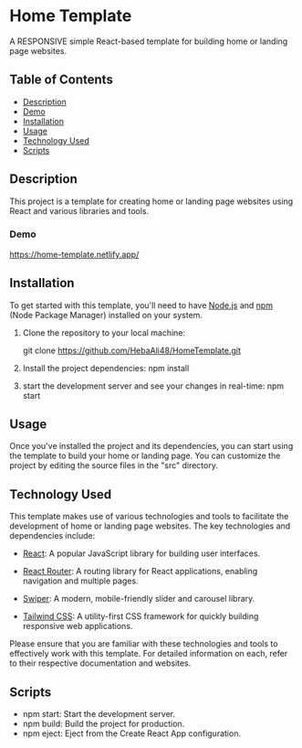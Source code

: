 # Home Template

A RESPONSIVE simple React-based template for building home or landing page websites.

## Table of Contents

- [Description](#description)
- [Demo](#demo)
- [Installation](#installation)
- [Usage](#usage)
- [Technology Used](#technology-used)
- [Scripts](#scripts)

## Description

This project is a  template for creating home or landing page websites using React and various libraries and tools.

### Demo

https://home-template.netlify.app/

## Installation

To get started with this template, you'll need to have [Node.js](https://nodejs.org/) and [npm](https://www.npmjs.com/) (Node Package Manager) installed on your system.

1. Clone the repository to your local machine:

   git clone https://github.com/HebaAli48/HomeTemplate.git

2. Install the project dependencies:
   npm install
3. start the development server and see your changes in real-time:
   npm start

## Usage

Once you've installed the project and its dependencies, you can start using the template to build your home or landing page. You can customize the project by editing the source files in the "src" directory.

## Technology Used

This template makes use of various technologies and tools to facilitate the development of home or landing page websites. The key technologies and dependencies include:

- [React](https://reactjs.org/): A popular JavaScript library for building user interfaces.

- [React Router](https://reactrouter.com/): A routing library for React applications, enabling navigation and multiple pages.

- [Swiper](https://swiperjs.com/): A modern, mobile-friendly slider and carousel library.

- [Tailwind CSS](https://tailwindcss.com/): A utility-first CSS framework for quickly building responsive web applications.

Please ensure that you are familiar with these technologies and tools to effectively work with this template. For detailed information on each, refer to their respective documentation and websites.

## Scripts

- npm start: Start the development server.
- npm build: Build the project for production.
- npm eject: Eject from the Create React App configuration.

